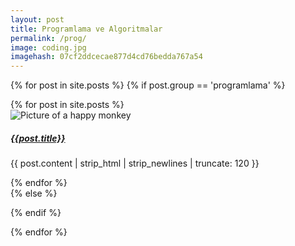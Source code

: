 ```yaml
---
layout: post
title: Programlama ve Algoritmalar
permalink: /prog/
image: coding.jpg
imagehash: 07cf2ddcecae877d4cd76bedda767a54
---
```



{% for post in site.posts %}
  {% if post.group == 'programlama' %}
  <div class="container">
       <div class="row">
           <div class="col-md-10 col-lg-8">
             <div class="post-index">
             {% for post in site.posts %}
               <div class="col-md-6">
                 <div class="card">
                  <img src="/assets/img/{{post.image}}" class="card-img-top" alt="Picture of a happy monkey">
                    <div class="card-body">
                       <h5 class="card-title"><a href="{{site.baseurl}}{{post.url}}">{{post.title}}</a></h5>
     <p class="card-text"><span class="excerpt">{{ post.content | strip_html | strip_newlines | truncate: 120 }}</span></p>
                    </div>
                 </div>
               </div>
             {% endfor %}
             </div>
           </div>
       </div>
   </div>
  {% else %}

  {% endif %}

{% endfor %}
